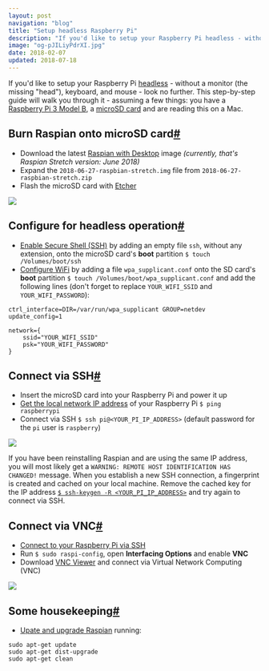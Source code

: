 ```yaml
---
layout: post
navigation: "blog"
title: "Setup headless Raspberry Pi"
description: "If you'd like to setup your Raspberry Pi headless - without a monitor (the missing &quot;head&quot;), keyboard, and mouse - look no further. This step-by-step guide will walk you through it."
image: "og-pJILiyPdrXI.jpg"
date: 2018-02-07
updated: 2018-07-18
---
```


If you'd like to setup your Raspberry Pi <a target="_blank" href="https://en.wikipedia.org/wiki/Headless_computer">headless</a> - without a monitor (the missing &quot;head&quot;), keyboard, and mouse - look no further. This step-by-step guide will walk you through it - assuming a few things: you have a <a target="_blank" href="https://www.raspberrypi.org/products/raspberry-pi-3-model-b/">Raspberry Pi 3 Model B</a>, a <a target="_blank" href="https://www.amazon.com/Micro-SD-Memory-Cards/b?ie=UTF8&amp;node=3015433011&_encoding=UTF8&tag=martinbuberl-20&linkCode=ur2&linkId=424842274a4e6f2ef0e8211c923670d2&camp=1789&creative=9325">microSD card</a> and are reading this on a Mac.

<h2 id="burn-raspian-onto-microsd-card" class="has-permalink">Burn Raspian onto microSD card<a class="permalink" title="Permalink" href="#burn-raspian-onto-microsd-card">#</a></h2>

- Download the latest <a target="_blank" href="https://www.raspberrypi.org/downloads/raspbian/">Raspian with Desktop</a> image *(currently, that's Raspian Stretch version: June 2018)*
- Expand the `2018-06-27-raspbian-stretch.img` file from `2018-06-27-raspbian-stretch.zip`
- Flash the microSD card with <a target="_blank" href="https://etcher.io/">Etcher</a>

<img src="{{ site.url }}/content/img/setup-headless-raspberry-pi-01-2.png" />

<h2 id="configure-for-headless-operation" class="has-permalink">Configure for headless operation<a class="permalink" title="Permalink" href="#configure-for-headless-operation">#</a></h2>

- <a target="_blank" href="https://www.raspberrypi.org/documentation/remote-access/ssh/">Enable Secure Shell (SSH)</a> by adding an empty file `ssh`, without any extension, onto the microSD card's **boot** partition `$ touch /Volumes/boot/ssh`
- <a target="_blank" href="https://raspberrypi.stackexchange.com/a/37921">Configure WiFi</a> by adding a file `wpa_supplicant.conf` onto the SD card's **boot** partition `$ touch /Volumes/boot/wpa_supplicant.conf` and add the following lines (don't forget to replace `YOUR_WIFI_SSID` and `YOUR_WIFI_PASSWORD`):

```
ctrl_interface=DIR=/var/run/wpa_supplicant GROUP=netdev
update_config=1

network={
    ssid="YOUR_WIFI_SSID"
    psk="YOUR_WIFI_PASSWORD"
}
```

<h2 id="connect-via-ssh" class="has-permalink">Connect via SSH<a class="permalink" title="Permalink" href="#connect-via-ssh">#</a></h2>

- Insert the microSD card into your Raspberry Pi and power it up
- <a target="_blank" href="https://raspberrypi.stackexchange.com/q/13936/80323">Get the local network IP address</a> of your Raspberry Pi `$ ping raspberrypi`
- Connect via SSH `$ ssh pi@<YOUR_PI_IP_ADDRESS>` (default password for the `pi` user is `raspberry`)

<img src="{{ site.url }}/content/img/setup-headless-raspberry-pi-02.png" />

If you have been reinstalling Raspian and are using the same IP address, you will most likely get a `WARNING: REMOTE HOST IDENTIFICATION HAS CHANGED!` message. When you establish a new SSH connection, a fingerprint is created and cached on your local machine. Remove the cached key for the IP address <a target="_blank" href="https://linux.die.net/man/1/ssh-keygen">`$ ssh-keygen -R <YOUR_PI_IP_ADDRESS>`</a> and try again to connect via SSH.

<h2 id="connect-via-vnc" class="has-permalink">Connect via VNC<a class="permalink" title="Permalink" href="#connect-via-vnc">#</a></h2>

- [Connect to your Raspberry Pi via SSH](#connect-via-ssh)
- Run `$ sudo raspi-config`, open **Interfacing Options** and enable **VNC**
- Download [VNC Viewer](https://www.realvnc.com/en/connect/download/viewer/) and connect via Virtual Network Computing (VNC)

<img src="{{ site.url }}/content/img/setup-headless-raspberry-pi-03.png" />

<h2 id="some-housekeeping" class="has-permalink">Some housekeeping<a class="permalink" title="Permalink" href="#some-housekeeping">#</a></h2>

- [Upate and upgrade Raspian](https://www.raspberrypi.org/documentation/raspbian/updating.md) running:

```
sudo apt-get update
sudo apt-get dist-upgrade
sudo apt-get clean
```